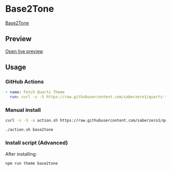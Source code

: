 # Base2Tone

[Base2Tone](#)

## Preview

[Open live preview](https://quartz-themes.github.io/base2tone/)

## Usage

### GitHub Actions

```yaml
- name: Fetch Quartz Theme
  run: curl -s -S https://raw.githubusercontent.com/saberzero1/quartz-themes/master/action.sh | bash -s -- base2tone
```

### Manual install

```bash
curl -s -S -o action.sh https://raw.githubusercontent.com/saberzero1/quartz-themes/master/action.sh

./action.sh base2tone
```

### Install script (Advanced)

After installing:

```bash
npm run theme base2tone
```
